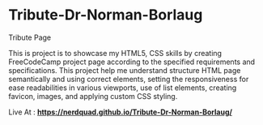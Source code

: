 # Tribute-Dr-Norman-Borlaug
Tribute Page

This is project is to showcase my HTML5, CSS skills by creating FreeCodeCamp project page according to the specified requirements and specifications. 
This project help me understand structure HTML page semantically and using correct elements, setting the responsiveness for ease readabilities in various viewports, use of list elements, creating favicon, images, and applying custom CSS styling.

Live At : **https://nerdquad.github.io/Tribute-Dr-Norman-Borlaug/**
